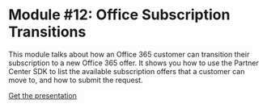 # Module #12: Office Subscription Transitions

This module talks about how an Office 365 customer can transition their subscription to a new Office 365 offer. It shows you how to use the Partner Center SDK to list the available subscription offers that a customer can move to, and how to submit the request.

[Get the presentation](mod-12-o365transition.pptx)